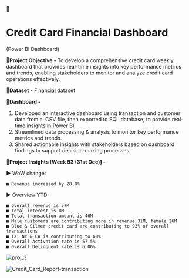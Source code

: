 📌
# Credit Card Financial Dashboard
  (Power BI Dashboard)


🔶**Project Objective -** To develop a comprehensive credit card weekly dashboard that provides real-time insights into key performance metrics and trends, enabling stakeholders to monitor and analyze credit card operations effectively.


🔶**Dataset** - Financial dataset


🔶**Dashboard  -**
1. Developed an interactive dashboard using transaction and customer data from a .CSV file, then exported to SQL database, to provide real-time insights in Power BI.
2. Streamlined data processing & analysis to monitor key performance metrics and trends.
3. Shared actionable insights with stakeholders based on dashboard findings to support decision-making processes.


🔶**Project Insights [Week 53 (31st Dec)] -**

▶ WoW change:

    ■ Revenue increased by 28.8%

▶ Overview YTD:

    ■ Overall revenue is 57M
    ■ Total interest is 8M
    ■ Total transaction amount is 46M
    ■ Male customers are contributing more in revenue 31M, female 26M
    ■ Blue & Silver credit card are contributing to 93% of overall transactions
    ■ TX, NY & CA is contributing to 68%
    ■ Overall Activation rate is 57.5%
    ■ Overall Delinquent rate is 6.06%

![proj_3](https://github.com/user-attachments/assets/6d03b67e-371e-4f6a-81bf-3ae2ade21c1b)

![Credit_Card_Report-transaction](https://github.com/user-attachments/assets/ca21897a-ee44-45a1-a8bf-38de8085abc0)


